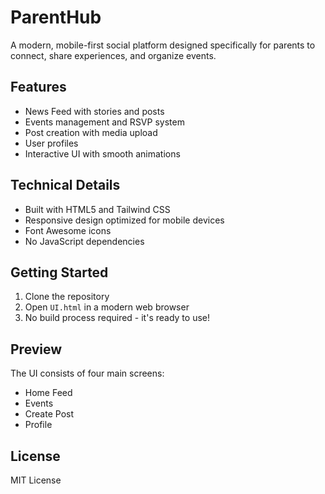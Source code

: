 # ParentHub

A modern, mobile-first social platform designed specifically for parents to connect, share experiences, and organize events.

## Features

- News Feed with stories and posts
- Events management and RSVP system
- Post creation with media upload
- User profiles
- Interactive UI with smooth animations

## Technical Details

- Built with HTML5 and Tailwind CSS
- Responsive design optimized for mobile devices
- Font Awesome icons
- No JavaScript dependencies

## Getting Started

1. Clone the repository
2. Open `UI.html` in a modern web browser
3. No build process required - it's ready to use!

## Preview

The UI consists of four main screens:
- Home Feed
- Events
- Create Post
- Profile

## License

MIT License 